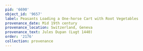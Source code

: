 ```yaml
---
pid: '6690'
object_id: '9657'
label: Peasants Loading a One-horse Cart with Root Vegetables
provenance_date: Mid 19th century
provenance_location: Switzerland, Geneva
provenance_text: Jules Dupan (Lugt 1440)
order: '2176'
collection: provenance
---
```

